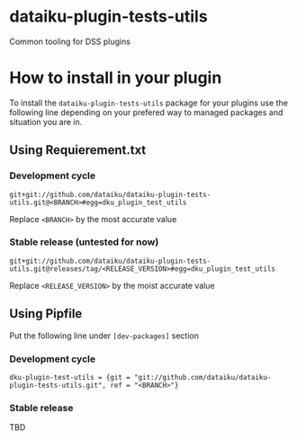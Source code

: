 # dataiku-plugin-tests-utils
Common tooling for DSS plugins

# How to install in your plugin
To install the `dataiku-plugin-tests-utils` package for your plugins use the
following line depending on your prefered way to managed packages and situation
you are in.
## Using Requierement.txt
### Development cycle

`git+git://github.com/dataiku/dataiku-plugin-tests-utils.git@<BRANCH>#egg=dku_plugin_test_utils`

Replace `<BRANCH>` by the most accurate value

### Stable release (untested for now)

`git+git://github.com/dataiku/dataiku-plugin-tests-utils.git@releases/tag/<RELEASE_VERSION>#egg=dku_plugin_test_utils`

Replace `<RELEASE_VERSION>` by the moist accurate value

## Using Pipfile
Put the following line under `[dev-packages]` section
### Development cycle
`dku-plugin-test-utils = {git = "git://github.com/dataiku/dataiku-plugin-tests-utils.git", ref = "<BRANCH>"}`
### Stable release
TBD
